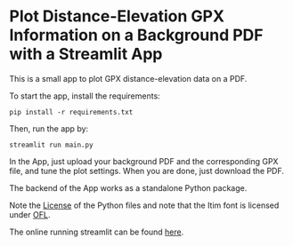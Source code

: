 # Plot Distance-Elevation GPX Information on a Background PDF with a Streamlit App

This is a small app to plot GPX distance-elevation data on a PDF.

To start the app, install the requirements:
```
pip install -r requirements.txt
```
Then, run the app by:
```
streamlit run main.py
```

In the App, just upload your background PDF and the corresponding GPX file, and tune
the plot settings. When you are done, just download the PDF.

The backend of the App works as a standalone Python package.

Note the [License](License) of the Python files and note that the Itim font is licensed 
under [OFL](Itim/OFL.txt).

The online running streamlit can be found 
[here](https://plot-gpx-on-pdf.streamlit.app/).